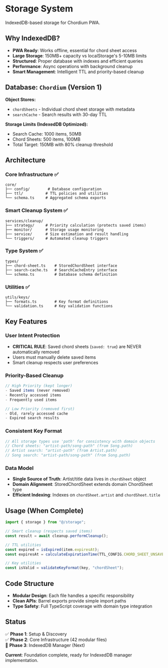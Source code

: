 # Storage System

IndexedDB-based storage for Chordium PWA.

## Why IndexedDB?

- **PWA Ready**: Works offline, essential for chord sheet access
- **Large Storage**: 150MB+ capacity vs localStorage's 5-10MB limits
- **Structured**: Proper database with indexes and efficient queries
- **Performance**: Async operations with background cleanup
- **Smart Management**: Intelligent TTL and priority-based cleanup

## Database: `Chordium` (Version 1)

**Object Stores:**

- `chordSheets` - Individual chord sheet storage with metadata
- `searchCache` - Search results with 30-day TTL

**Storage Limits (IndexedDB Optimized):**

- Search Cache: 1000 items, 50MB
- Chord Sheets: 500 items, 100MB
- Total Target: 150MB with 80% cleanup threshold

## Architecture

### Core Infrastructure ✅

```text
core/
├── config/        # Database configuration
├── ttl/          # TTL policies and utilities
└── schema.ts     # Aggregated schema exports
```

### Smart Cleanup System ✅

```text
services/cleanup/
├── strategy/     # Priority calculation (protects saved items)
├── monitor/      # Storage usage monitoring
├── service/      # Size estimation and result handling
└── triggers/     # Automated cleanup triggers
```

### Type System ✅

```text
types/
├── chord-sheet.ts    # StoredChordSheet interface
├── search-cache.ts   # SearchCacheEntry interface  
└── schema.ts         # Database schema definition
```

### Utilities ✅

```text
utils/keys/
├── formats.ts        # Key format definitions
└── validation.ts     # Key validation functions
```

## Key Features

### **User Intent Protection**

- **CRITICAL RULE**: Saved chord sheets (`saved: true`) are NEVER automatically removed
- Users must manually delete saved items
- Smart cleanup respects user preferences

### **Priority-Based Cleanup**

```typescript
// High Priority (kept longer)
- Saved items (never removed)
- Recently accessed items
- Frequently used items

// Low Priority (removed first)
- Old, rarely accessed cache
- Expired search results
```

### **Consistent Key Format**

```typescript
// All storage types use 'path' for consistency with domain objects
// Chord sheets: "artist-path/song-path" (from Song.path)
// Artist search: "artist-path" (from Artist.path)
// Song search: "artist-path/song-path" (from Song.path)
```

### **Data Model**

- **Single Source of Truth**: Artist/title data lives in `chordSheet` object
- **Domain Alignment**: StoredChordSheet extends domain ChordSheet type
- **Efficient Indexing**: Indexes on `chordSheet.artist` and `chordSheet.title`

## Usage (When Complete)

```typescript
import { storage } from "@/storage";

// Smart cleanup (respects saved items)
const result = await cleanup.performCleanup();

// TTL utilities
const expired = isExpired(item.expiresAt);
const expiresAt = calculateExpirationTime(TTL_CONFIG.CHORD_SHEET_UNSAVED);

// Key utilities
const isValid = validateKeyFormat(key, "chordSheet");
```

## Code Structure

- **Modular Design**: Each file handles a specific responsibility
- **Clean APIs**: Barrel exports provide simple import paths
- **Type Safety**: Full TypeScript coverage with domain type integration

## Status

✅ **Phase 1**: Setup & Discovery  
✅ **Phase 2**: Core Infrastructure (42 modular files)  
🚧 **Phase 3**: IndexedDB Manager (Next)

**Current**: Foundation complete, ready for IndexedDB manager implementation.

